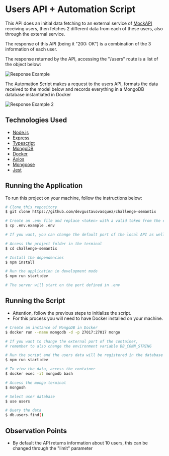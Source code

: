 # Users API + Automation Script

This API does an initial data fetching to an external service of [MockAPI](https://mockapi.io/) receiving users, then fetches 2 different data from each of these users, also through the external service.

The response of this API (being it "200: OK") is a combination of the 3 information of each user.

The response returned by the API, accessing the "/users" route is a list of the object below:

![Response Example](https://user-images.githubusercontent.com/78443398/191078668-90bde4eb-275a-4171-8f2c-a3105d937ece.png)

The Automation Script makes a request to the users API, formats the data received to the model below and records everything in a MongoDB database instantiated in Docker

![Response Example 2](https://user-images.githubusercontent.com/78443398/197917107-25cf4aed-2218-45a7-b0c6-ce7b76cff987.png)

## Technologies Used

- [Node.js](https://nodejs.org/en/)
- [Express](https://expressjs.com/)
- [Typescript](https://www.typescriptlang.org/)
- [MongoDB](https://www.mongodb.com/)
- [Docker](https://www.docker.com/)
- [Axios](https://axios-http.com/)
- [Mongoose](https://mongoosejs.com/)
- [Jest](https://jestjs.io/)

## Running the Application

To run this project on your machine, follow the instructions below:

```bash
# Clone this repository
$ git clone https://github.com/devgustavovasquez/challenge-semantix

# Create an .env file and replace <token> with a valid token from the external service
$ cp .env.example .env

# If you want, you can change the default port of the local API as well

# Access the project folder in the terminal
$ cd challenge-semantix

# Install the dependencies
$ npm install

# Run the application in development mode
$ npm run start:dev

# The server will start on the port defined in .env
```

## Running the Script

- Attention, follow the previous steps to initialize the script.
- For this process you will need to have Docker installed on your machine.

```bash
# Create an instance of MongoDB in Docker
$ docker run --name mongodb -d -p 27017:27017 mongo

# If you want to change the external port of the container,
# remember to also change the environment variable DB_CONN_STRING

# Run the script and the users data will be registered in the database
$ npm run start:dev

# To view the data, access the container
$ docker exec -it mongodb bash

# Access the mongo terminal
$ mongosh

# Select user database
$ use users

# Query the data
$ db.users.find()
```

## Observation Points

- By default the API returns information about 10 users, this can be changed through the "limit" parameter
